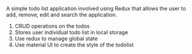 
A simple todo list application involved using Redux that allows the user to add, remove, edit and search the application. 

1) CRUD operations on the todos
2) Stores user individual todo list in local storage 
3) Use redux to manage global state
4) Use material UI to create the style of the todolist
